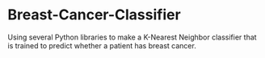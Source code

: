 # Breast-Cancer-Classifier
Using several Python libraries to make a K-Nearest Neighbor classifier that is trained to predict whether a patient has breast cancer.
